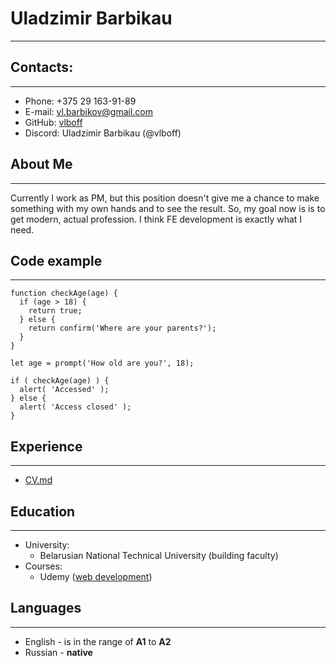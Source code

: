 # Uladzimir Barbikau
***********************
## Contacts:
***********************
* Phone: +375 29 163-91-89
* E-mail: vl.barbikov@gmail.com
* GitHub: [vlboff](https://github.com/vlboff/)
* Discord: Uladzimir Barbikau (@vlboff)

## About Me
***********************
Currently I work as PM, but this position doesn't give me a chance to make something with my own hands and to see the result. So, my goal now is is to get modern, actual profession. I think FE development is exactly what I need.

## Code example
***********************
```
function checkAge(age) {
  if (age > 18) {
    return true;
  } else {
    return confirm('Where are your parents?');
  }
}

let age = prompt('How old are you?', 18);

if ( checkAge(age) ) {
  alert( 'Accessed' );
} else {
  alert( 'Access closed' );
}
```

## Experience
***********************
* [CV.md](https://github.com/vlboff/rsschool-cv)

## Education
***********************
* University:
     + Belarusian National Technical University (building faculty)
* Courses:
    + Udemy ([web development](https://www.udemy.com/course/webdeveloper/))

## Languages
***********************
* English - is in the range of **A1** to **A2**
* Russian - **native**